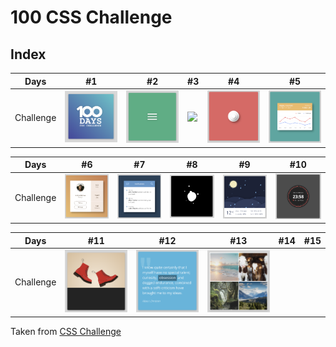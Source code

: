 # 100 CSS Challenge

## Index

Days | #1 | #2 | #3 | #4 | #5 
--- | --- | --- | --- | --- | ---
Challenge | [<img src='./day1/image-final.png' width=100>](day1) | [<img src='./day2/image-final-1.png' width=100>](day2) | [<image src='./day3/image-final.png' width=100>](day3) | [<img src='./day4/image-final.png' width=100>](day4) | [<img src='./day5/image-final.png' width=100>](day5)

Days | #6 | #7 | #8 | #9 | #10 
--- | --- | --- | --- | --- | ---
Challenge | [<img src='./day6/image-final.png' width=100>](day6) | [<img src='./day7/image-final-1.png' width=100>](day7) | [<img src='./day8/image-final.png' width=100>](day8) | [<img src='./day9/image-final.png' width=100>](day9) | [<img src='./day10/image-final.png' width=100>](day10)

Days | #11 | #12 | #13 | #14 | #15 
--- | --- | --- | --- | --- | ---
Challenge | [<img src='./day11/image-final.png' width=100>](day11) | [<img src='./day12/image-final-1.png' width=100>](day12) | [<img src='./day13/image-final-1.png' width=100>](day13) |  | 

Taken from [CSS Challenge](https://100dayscss.com/about/)
